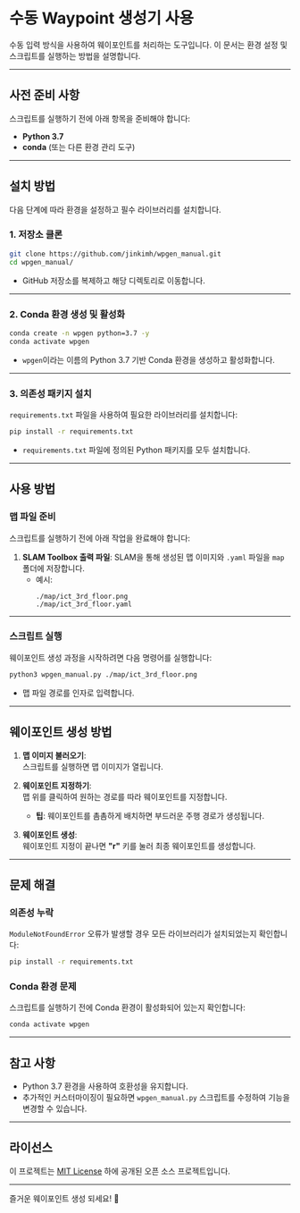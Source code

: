 # **수동 Waypoint 생성기 사용**  

수동 입력 방식을 사용하여 웨이포인트를 처리하는 도구입니다. 이 문서는 환경 설정 및 스크립트를 실행하는 방법을 설명합니다.

---

## **사전 준비 사항**

스크립트를 실행하기 전에 아래 항목을 준비해야 합니다:  
- **Python 3.7**  
- **conda** (또는 다른 환경 관리 도구)

---

## **설치 방법**

다음 단계에 따라 환경을 설정하고 필수 라이브러리를 설치합니다.

### **1. 저장소 클론**
```bash
git clone https://github.com/jinkimh/wpgen_manual.git
cd wpgen_manual/
```
- GitHub 저장소를 복제하고 해당 디렉토리로 이동합니다.

---

### **2. Conda 환경 생성 및 활성화**
```bash
conda create -n wpgen python=3.7 -y
conda activate wpgen
```
- `wpgen`이라는 이름의 Python 3.7 기반 Conda 환경을 생성하고 활성화합니다.

---

### **3. 의존성 패키지 설치**
`requirements.txt` 파일을 사용하여 필요한 라이브러리를 설치합니다:
```bash
pip install -r requirements.txt
```
- `requirements.txt` 파일에 정의된 Python 패키지를 모두 설치합니다.

---

## **사용 방법**

### **맵 파일 준비**
스크립트를 실행하기 전에 아래 작업을 완료해야 합니다:
1. **SLAM Toolbox 출력 파일**: SLAM을 통해 생성된 맵 이미지와 `.yaml` 파일을 `map` 폴더에 저장합니다.
   - 예시:
     ```
     ./map/ict_3rd_floor.png
     ./map/ict_3rd_floor.yaml
     ```

---

### **스크립트 실행**
웨이포인트 생성 과정을 시작하려면 다음 명령어를 실행합니다:
```bash
python3 wpgen_manual.py ./map/ict_3rd_floor.png
```
- 맵 파일 경로를 인자로 입력합니다.

---

## **웨이포인트 생성 방법**

1. **맵 이미지 불러오기**:  
   스크립트를 실행하면 맵 이미지가 열립니다.

2. **웨이포인트 지정하기**:  
   맵 위를 클릭하여 원하는 경로를 따라 웨이포인트를 지정합니다.  
   - **팁**: 웨이포인트를 촘촘하게 배치하면 부드러운 주행 경로가 생성됩니다.

3. **웨이포인트 생성**:  
   웨이포인트 지정이 끝나면 **"r"** 키를 눌러 최종 웨이포인트를 생성합니다.

---

## **문제 해결**

### **의존성 누락**  
`ModuleNotFoundError` 오류가 발생할 경우 모든 라이브러리가 설치되었는지 확인합니다:
```bash
pip install -r requirements.txt
```

### **Conda 환경 문제**  
스크립트를 실행하기 전에 Conda 환경이 활성화되어 있는지 확인합니다:
```bash
conda activate wpgen
```

---

## **참고 사항**  

- Python 3.7 환경을 사용하여 호환성을 유지합니다.  
- 추가적인 커스터마이징이 필요하면 `wpgen_manual.py` 스크립트를 수정하여 기능을 변경할 수 있습니다.

---

## **라이선스**

이 프로젝트는 [MIT License](LICENSE) 하에 공개된 오픈 소스 프로젝트입니다.

---

즐거운 웨이포인트 생성 되세요! 🚗
